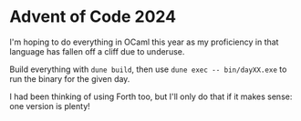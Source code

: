# Advent of Code 2024

I'm hoping to do everything in OCaml this year as my proficiency in that
language has fallen off a cliff due to underuse.

Build everything with `dune build`, then use `dune exec -- bin/dayXX.exe` to
run the binary for the given day.

I had been thinking of using Forth too, but I'll only do that if it makes
sense: one version is plenty!
